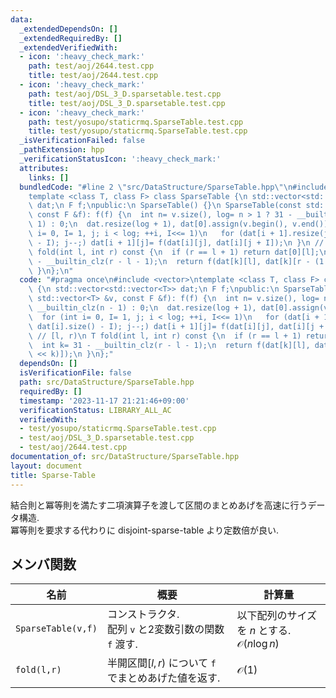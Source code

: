 ```yaml
---
data:
  _extendedDependsOn: []
  _extendedRequiredBy: []
  _extendedVerifiedWith:
  - icon: ':heavy_check_mark:'
    path: test/aoj/2644.test.cpp
    title: test/aoj/2644.test.cpp
  - icon: ':heavy_check_mark:'
    path: test/aoj/DSL_3_D.sparsetable.test.cpp
    title: test/aoj/DSL_3_D.sparsetable.test.cpp
  - icon: ':heavy_check_mark:'
    path: test/yosupo/staticrmq.SparseTable.test.cpp
    title: test/yosupo/staticrmq.SparseTable.test.cpp
  _isVerificationFailed: false
  _pathExtension: hpp
  _verificationStatusIcon: ':heavy_check_mark:'
  attributes:
    links: []
  bundledCode: "#line 2 \"src/DataStructure/SparseTable.hpp\"\n#include <vector>\n\
    template <class T, class F> class SparseTable {\n std::vector<std::vector<T>>\
    \ dat;\n F f;\npublic:\n SparseTable() {}\n SparseTable(const std::vector<T> &v,\
    \ const F &f): f(f) {\n  int n= v.size(), log= n > 1 ? 31 - __builtin_clz(n -\
    \ 1) : 0;\n  dat.resize(log + 1), dat[0].assign(v.begin(), v.end());\n  for (int\
    \ i= 0, I= 1, j; i < log; ++i, I<<= 1)\n   for (dat[i + 1].resize(j= dat[i].size()\
    \ - I); j--;) dat[i + 1][j]= f(dat[i][j], dat[i][j + I]);\n }\n // [l, r)\n T\
    \ fold(int l, int r) const {\n  if (r == l + 1) return dat[0][l];\n  int k= 31\
    \ - __builtin_clz(r - l - 1);\n  return f(dat[k][l], dat[k][r - (1 << k)]);\n\
    \ }\n};\n"
  code: "#pragma once\n#include <vector>\ntemplate <class T, class F> class SparseTable\
    \ {\n std::vector<std::vector<T>> dat;\n F f;\npublic:\n SparseTable() {}\n SparseTable(const\
    \ std::vector<T> &v, const F &f): f(f) {\n  int n= v.size(), log= n > 1 ? 31 -\
    \ __builtin_clz(n - 1) : 0;\n  dat.resize(log + 1), dat[0].assign(v.begin(), v.end());\n\
    \  for (int i= 0, I= 1, j; i < log; ++i, I<<= 1)\n   for (dat[i + 1].resize(j=\
    \ dat[i].size() - I); j--;) dat[i + 1][j]= f(dat[i][j], dat[i][j + I]);\n }\n\
    \ // [l, r)\n T fold(int l, int r) const {\n  if (r == l + 1) return dat[0][l];\n\
    \  int k= 31 - __builtin_clz(r - l - 1);\n  return f(dat[k][l], dat[k][r - (1\
    \ << k)]);\n }\n};"
  dependsOn: []
  isVerificationFile: false
  path: src/DataStructure/SparseTable.hpp
  requiredBy: []
  timestamp: '2023-11-17 21:21:46+09:00'
  verificationStatus: LIBRARY_ALL_AC
  verifiedWith:
  - test/yosupo/staticrmq.SparseTable.test.cpp
  - test/aoj/DSL_3_D.sparsetable.test.cpp
  - test/aoj/2644.test.cpp
documentation_of: src/DataStructure/SparseTable.hpp
layout: document
title: Sparse-Table
---
```


結合則と冪等則を満たす二項演算子を渡して区間のまとめあげを高速に行うデータ構造.\
冪等則を要求する代わりに disjoint-sparse-table より定数倍が良い.

## メンバ関数

|名前|概要|計算量|
|---|---|---|
|`SparseTable(v,f)`|コンストラクタ. <br> 配列 `v` と2変数引数の関数 `f` 渡す. |以下配列のサイズを $n$ とする. <br> $\mathcal{O}(n\log n)$|
|`fold(l,r)`|半開区間$\lbrack l,r)$ について `f` でまとめあげた値を返す.|$\mathcal{O}(1)$|